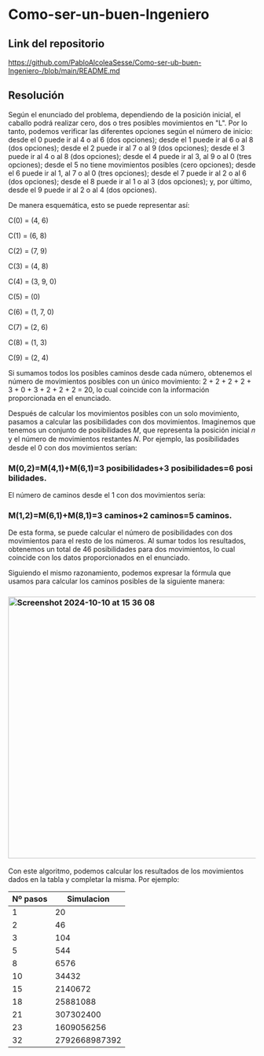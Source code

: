 # Como-ser-un-buen-Ingeniero
## Link del repositorio
https://github.com/PabloAlcoleaSesse/Como-ser-ub-buen-Ingeniero-/blob/main/README.md

## Resolución 

Según el enunciado del problema, dependiendo de la posición inicial, el caballo podrá realizar cero, dos o tres posibles movimientos en "L". Por lo tanto, podemos verificar las diferentes opciones según el número de inicio: desde el 0 puede ir al 4 o al 6 (dos opciones); desde el 1 puede ir al 6 o al 8 (dos opciones); desde el 2 puede ir al 7 o al 9 (dos opciones); desde el 3 puede ir al 4 o al 8 (dos opciones); desde el 4 puede ir al 3, al 9 o al 0 (tres opciones); desde el 5 no tiene movimientos posibles (cero opciones); desde el 6 puede ir al 1, al 7 o al 0 (tres opciones); desde el 7 puede ir al 2 o al 6 (dos opciones); desde el 8 puede ir al 1 o al 3 (dos opciones); y, por último, desde el 9 puede ir al 2 o al 4 (dos opciones).

De manera esquemática, esto se puede representar así:

C(0) = (4, 6)

C(1) = (6, 8)

C(2) = (7, 9)

C(3) = (4, 8)

C(4) = (3, 9, 0)

C(5) = (0)

C(6) = (1, 7, 0)

C(7) = (2, 6)

C(8) = (1, 3)

C(9) = (2, 4)

Si sumamos todos los posibles caminos desde cada número, obtenemos el número de movimientos posibles con un único movimiento: 2 + 2 + 2 + 2 + 3 + 0 + 3 + 2 + 2 + 2 = 20, lo cual coincide con la información proporcionada en el enunciado.

Después de calcular los movimientos posibles con un solo movimiento, pasamos a calcular las posibilidades con dos movimientos. Imaginemos que tenemos un conjunto de posibilidades 𝑀, que representa la posición inicial 𝑛 y el número de movimientos restantes 𝑁. Por ejemplo, las posibilidades desde el 0 con dos movimientos serían:

### M(0,2)=M(4,1)+M(6,1)=3 posibilidades+3 posibilidades=6 posibilidades.

El número de caminos desde el 1 con dos movimientos sería:
### M(1,2)=M(6,1)+M(8,1)=3 caminos+2 caminos=5 caminos.

De esta forma, se puede calcular el número de posibilidades con dos movimientos para el resto de los números. Al sumar todos los resultados, obtenemos un total de 46 posibilidades para dos movimientos, lo cual coincide con los datos proporcionados en el enunciado.

Siguiendo el mismo razonamiento, podemos expresar la fórmula que usamos para calcular los caminos posibles de la siguiente manera:

### <img width="532" alt="Screenshot 2024-10-10 at 15 36 08" src="https://github.com/user-attachments/assets/b9f2dfb4-d9f0-4b11-a34a-7d3d74b1af83">



Con este algoritmo, podemos calcular los resultados de los movimientos dados en la tabla y completar la misma. Por ejemplo:

| Nº pasos | Simulacion        |
|----------|-------------------|
| 1        | 20                |
| 2        | 46                |
| 3        | 104               |
| 5        | 544               |
| 8        | 6576              |
| 10       | 34432             |
| 15       | 2140672           |
| 18       | 25881088          |
| 21       | 307302400         |
| 23       | 1609056256        |
| 32       | 2792668987392     |
